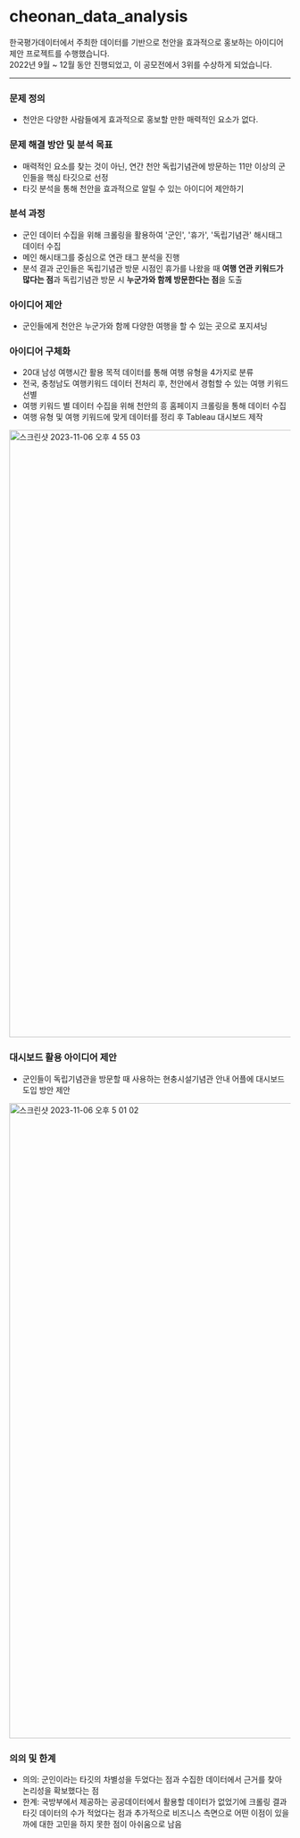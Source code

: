 # cheonan_data_analysis
한국평가데이터에서 주최한 데이터를 기반으로 천안을 효과적으로 홍보하는 아이디어 제안 프로젝트를 수행했습니다.
<br/>2022년 9월 ~ 12월 동안 진행되었고, 이 공모전에서 3위를 수상하게 되었습니다.

-----
### **문제 정의**
* 천안은 다양한 사람들에게 효과적으로 홍보할 만한 매력적인 요소가 없다.

### **문제 해결 방안 및 분석 목표**
* 매력적인 요소를 찾는 것이 아닌, 연간 천안 독립기념관에 방문하는 11만 이상의 군인들을 핵심 타깃으로 선정
* 타깃 분석을 통해 천안을 효과적으로 알릴 수 있는 아이디어 제안하기

### **분석 과정**
* 군인 데이터 수집을 위해 크롤링을 활용하여 '군인', '휴가', '독립기념관' 해시태그 데이터 수집
* 메인 해시태그를 중심으로 연관 태그 분석을 진행
* 분석 결과 군인들은 독립기념관 방문 시점인 휴가를 나왔을 때 **여행 연관 키워드가 많다는 점**과 독립기념관 방문 시 **누군가와 함께 방문한다는 점**을 도출 

### **아이디어 제안**
* 군인들에게 천안은 누군가와 함께 다양한 여행을 할 수 있는 곳으로 포지셔닝

### **아이디어 구체화**
* 20대 남성 여행시간 활용 목적 데이터를 통해 여행 유형을 4가지로 분류
* 전국, 충청남도 여행키워드 데이터 전처리 후, 천안에서 경험할 수 있는 여행 키워드 선별
* 여행 키워드 별 데이터 수집을 위해 천안의 흥 홈페이지 크롤링을 통해 데이터 수집
* 여행 유형 및 여행 키워드에 맞게 데이터를 정리 후 Tableau 대시보드 제작
<img width="1088" alt="스크린샷 2023-11-06 오후 4 55 03" src="https://github.com/jjeori/cheonan_data_analysis/assets/99062088/b3d416fc-343c-408a-bc60-5a78ff520cd6">

### **대시보드 활용 아이디어 제안**
* 군인들이 독립기념관을 방문할 때 사용하는 현충시설기념관 안내 어플에 대시보드 도입 방안 제안
<img width="1138" alt="스크린샷 2023-11-06 오후 5 01 02" src="https://github.com/jjeori/cheonan_data_analysis/assets/99062088/f0d94ae8-a657-4dc5-a30b-8564775a3986">

### **의의 및 한계**
* 의의: 군인이라는 타깃의 차별성을 두었다는 점과 수집한 데이터에서 근거를 찾아 논리성을 확보했다는 점
* 한계: 국방부에서 제공하는 공공데이터에서 활용할 데이터가 없었기에 크롤링 결과 타깃 데이터의 수가 적었다는 점과 추가적으로 비즈니스 측면으로 어떤 이점이 있을까에 대한 고민을 하지 못한 점이 아쉬움으로 남음
